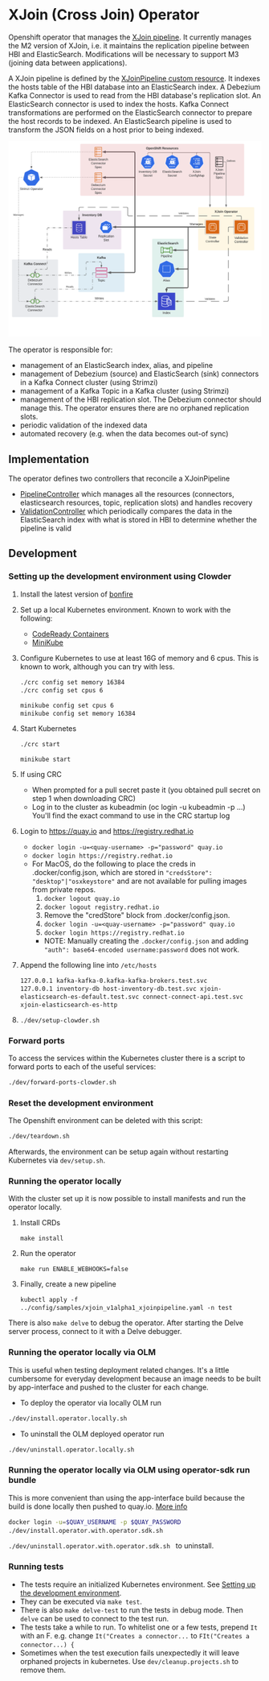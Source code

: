 XJoin (Cross Join) Operator
==============

Openshift operator that manages the [XJoin pipeline](https://clouddot.pages.redhat.com/docs/dev/services/xjoin.html).
It currently manages the M2 version of XJoin,
i.e. it maintains the replication pipeline between HBI and ElasticSearch.
Modifications will be necessary to support M3 (joining data between applications).

A XJoin pipeline is defined by the
[XJoinPipeline custom resource](./config/crd/bases/xjoin.cloud.redhat.com_xjoinpipelines.yaml).
It indexes the hosts table of the HBI database into an ElasticSearch index.
A Debezium Kafka Connector is used to read from the HBI database's replication slot.
An ElasticSearch connector is used to index the hosts.
Kafka Connect transformations are performed on the ElasticSearch connector to prepare the host records to be indexed.
An ElasticSearch pipeline is used to transform the JSON fields on a host prior to being indexed.

![Architecture](./docs/architecture.png "XJoin Operator Architecture")

The operator is responsible for:

- management of an ElasticSearch index, alias, and pipeline
- management of Debezium (source) and ElasticSearch (sink) connectors in a Kafka Connect cluster (using Strimzi)
- management of a Kafka Topic in a Kafka cluster (using Strimzi)
- management of the HBI replication slot. The Debezium connector should manage this. The operator ensures there are no
  orphaned replication slots.
- periodic validation of the indexed data
- automated recovery (e.g. when the data becomes out-of sync)

## Implementation

The operator defines two controllers that reconcile a XJoinPipeline
* [PipelineController](./controllers/xjoinpipeline_controller.go) which manages all the resources
  (connectors, elasticsearch resources, topic, replication slots) and handles recovery
* [ValidationController](./controllers/validation_controller.go) which periodically compares the data in the
  ElasticSearch index with what is stored in HBI to determine whether the pipeline is valid

## Development
### Setting up the development environment using Clowder
1. Install the latest version of [bonfire](https://github.com/RedHatInsights/bonfire)
2. Set up a local Kubernetes environment. Known to work with the following:
   - [CodeReady Containers](https://developers.redhat.com/products/codeready-containers/overview)
   - [MiniKube](https://minikube.sigs.k8s.io/docs/start/)

3. Configure Kubernetes to use at least 16G of memory and 6 cpus. This is known to work, although you can try with less.
    ```
    ./crc config set memory 16384
    ./crc config set cpus 6
    ```
    ```
    minikube config set cpus 6
    minikube config set memory 16384
    ```

4. Start Kubernetes
    ```
    ./crc start
    ```
    ```
    minikube start
    ```

5. If using CRC
   - When prompted for a pull secret paste it (you obtained pull secret on step 1 when downloading CRC)
   - Log in to the cluster as kubeadmin (oc login -u kubeadmin -p ...)
     You'll find the exact command to use in the CRC startup log

6. Login to https://quay.io and https://registry.redhat.io
   - `docker login -u=<quay-username> -p="password" quay.io`
   - `docker login https://registry.redhat.io`
   - For MacOS, do the following to place the creds in .docker/config.json, which are stored in `"credsStore": "desktop"|"osxkeystore"` and are not available for pulling images from private repos.
      1. `docker logout quay.io`
      1. `docker logout registry.redhat.io`
      1. Remove the "credStore" block from .docker/config.json.
      1. `docker login -u=<quay-username> -p="password" quay.io`
      1. `docker login https://registry.redhat.io`
      - NOTE: Manually creating the `.docker/config.json` and adding `"auth": base64-encoded username:password` does not work.

7. Append the following line into `/etc/hosts`
    ```
    127.0.0.1 kafka-kafka-0.kafka-kafka-brokers.test.svc
    127.0.0.1 inventory-db host-inventory-db.test.svc xjoin-elasticsearch-es-default.test.svc connect-connect-api.test.svc xjoin-elasticsearch-es-http
    ```

8. `./dev/setup-clowder.sh`

### Forward ports
To access the services within the Kubernetes cluster there is a script to forward ports to each of the useful services:
```bash
./dev/forward-ports-clowder.sh
```
   
### Reset the development environment
The Openshift environment can be deleted with this script:
```bash
./dev/teardown.sh
```

Afterwards, the environment can be setup again without restarting Kubernetes via `dev/setup.sh`.
   
### Running the operator locally

With the cluster set up it is now possible to install manifests and run the operator locally.

1. Install CRDs
    ```
    make install
    ```

1. Run the operator
    ```
    make run ENABLE_WEBHOOKS=false
    ```

1. Finally, create a new pipeline
    ```
    kubectl apply -f ../config/samples/xjoin_v1alpha1_xjoinpipeline.yaml -n test
    ```

There is also `make delve` to debug the operator. After starting the Delve server process, connect to it with a Delve debugger.

### Running the operator locally via OLM

This is useful when testing deployment related changes. It's a little cumbersome for everyday development because an 
image needs to be built by app-interface and pushed to the cluster for each change.

- To deploy the operator via locally OLM run
```bash
./dev/install.operator.locally.sh
```

- To uninstall the OLM deployed operator run
```bash
./dev/uninstall.operator.locally.sh
```

### Running the operator locally via OLM using operator-sdk run bundle

This is more convenient than using the app-interface build because the build is done locally then pushed to quay.io.
[More info](https://sdk.operatorframework.io/docs/olm-integration/testing-deployment)

```bash
docker login -u=$QUAY_USERNAME -p $QUAY_PASSWORD
./dev/install.operator.with.operator.sdk.sh
```

`./dev/uninstall.operator.with.operator.sdk.sh ` to uninstall.

### Running tests

- The tests require an initialized Kubernetes environment. See [Setting up the development environment](#development).
- They can be executed via `make test`.
- There is also `make delve-test` to run the tests in debug mode. Then `delve` can be used to connect to the test run.
- The tests take a while to run. To whitelist one or a few tests, prepend `It` with an F. e.g. change `It("Creates a connector...` to `FIt("Creates a connector...) {`
- Sometimes when the test execution fails unexpectedly it will leave orphaned projects in kubernetes. Use `dev/cleanup.projects.sh` to remove them.
